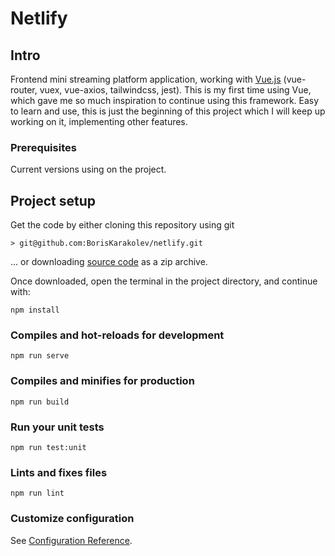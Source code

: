 # Netlify

## Intro

Frontend mini streaming platform application, working with <a href='https://vuejs.org/' target='_blank'>Vue.js</a> (vue-router, vuex, vue-axios, tailwindcss, jest). This is my first time using Vue, which gave me so much inspiration to continue using this framework. Easy to learn and use, this is just the beginning of this project which I will keep up working on it, implementing other features.

### Prerequisites

Current versions using on the project.

## Project setup

Get the code by either cloning this repository using git

```
> git@github.com:BorisKarakolev/netlify.git
```

... or downloading <a href='https://github.com/BorisKarakolev/netlify/archive/refs/heads/master.zip' target='_blank'>source code</a> as a zip archive.

Once downloaded, open the terminal in the project directory, and continue with:

```
npm install
```

### Compiles and hot-reloads for development

```
npm run serve
```

### Compiles and minifies for production

```
npm run build
```

### Run your unit tests

```
npm run test:unit
```

### Lints and fixes files

```
npm run lint
```

### Customize configuration

See [Configuration Reference](https://cli.vuejs.org/config/).
